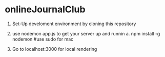 # onlineJournalClub

1. Set-Up develoment environment by cloning this repository

2. use nodemon app.js to get your server up and runnin
  a. npm install -g nodemon
     #use sudo for mac 
     
3. Go to localhost:3000 for local rendering


